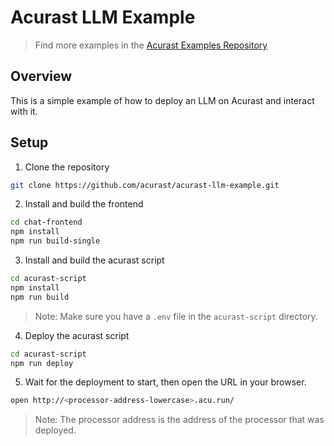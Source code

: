 # Acurast LLM Example

> Find more examples in the [Acurast Examples Repository](https://github.com/acurast/acurast-example-apps)

## Overview

This is a simple example of how to deploy an LLM on Acurast and interact with it.

## Setup

1. Clone the repository

```bash
git clone https://github.com/acurast/acurast-llm-example.git
```

2. Install and build the frontend

```bash
cd chat-frontend
npm install
npm run build-single
```

3. Install and build the acurast script

```bash
cd acurast-script
npm install
npm run build
```

> Note: Make sure you have a `.env` file in the `acurast-script` directory.

4. Deploy the acurast script

```bash
cd acurast-script
npm run deploy
```

5. Wait for the deployment to start, then open the URL in your browser.

```bash
open http://<processor-address-lowercase>.acu.run/
```

> Note: The processor address is the address of the processor that was deployed.
